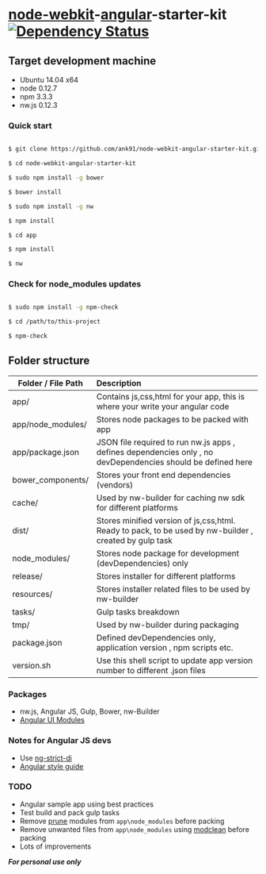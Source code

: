 # [node-webkit](http://nwjs.io/)-[angular](https://angularjs.org/)-starter-kit [![Dependency Status](https://www.versioneye.com/user/projects/5603e34ff5f2eb00170007a5/badge.svg?style=flat)](https://www.versioneye.com/user/projects/5603e34ff5f2eb00170007a5)

## Target development machine
* Ubuntu 14.04 x64
* node 0.12.7
* npm 3.3.3
* nw.js 0.12.3


### Quick start

```bash

$ git clone https://github.com/ank91/node-webkit-angular-starter-kit.git

$ cd node-webkit-angular-starter-kit

$ sudo npm install -g bower

$ bower install 

$ sudo npm install -g nw

$ npm install

$ cd app

$ npm install

$ nw

```


### Check for node_modules updates 

```bash

$ sudo npm install -g npm-check

$ cd /path/to/this-project

$ npm-check


```

## Folder structure
| Folder / File Path                | Description                          |
| -----------------------------     | :------------------------------------|
| app/                              | Contains js,css,html for your app, this is where your write your angular code                        |
| app/node_modules/                 | Stores node packages to be packed with app                      |
| app/package.json               | JSON file required to run nw.js apps , defines dependencies only , no devDependencies should be defined here                        |
| bower_components/              | Stores your front end dependencies (vendors)                           |
| cache/                         | Used by nw-builder for caching nw sdk for different platforms                            |
| dist/                          | Stores minified version of js,css,html. Ready to pack, to be used by nw-builder , created by gulp task                            |
| node_modules/                  | Stores node package for development (devDependencies) only                             |
| release/                       | Stores installer for different platforms                             |   
| resources/                     | Stores installer related files to be used by nw-builder                             |
| tasks/                         | Gulp tasks breakdown                         |   
| tmp/                           | Used by nw-builder during packaging                          |
| package.json                   | Defined devDependencies only, application version , npm scripts etc.                            |
| version.sh                     | Use this shell script to update app version number to different .json files                             |   


### Packages
* nw.js, Angular JS, Gulp, Bower, nw-Builder
* [Angular UI Modules](https://angular-ui.github.io/)


### Notes for Angular JS devs
* Use [ng-strict-di](https://docs.angularjs.org/api/ng/directive/ngApp)
* [Angular style guide](https://github.com/johnpapa/angular-styleguide)

### TODO
* Angular sample app using best practices
* Test build and pack gulp tasks
* Remove [prune](https://docs.npmjs.com/cli/prune) modules from ```app\node_modules``` before packing
* Remove unwanted files from ```app\node_modules``` using [modclean](https://www.npmjs.com/package/modclean) before packing
* Lots of improvements


***For personal use only***
